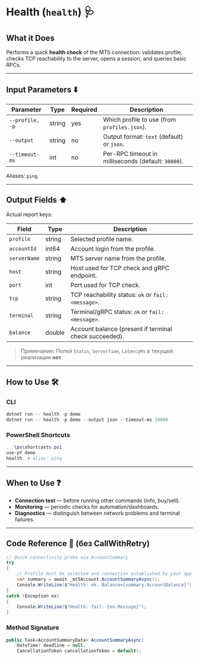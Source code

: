 
# Health (`health`) 🩺

## What it Does

Performs a quick **health check** of the MT5 connection: validates profile, checks TCP reachability to the server, opens a session, and queries basic RPCs.

---

## Input Parameters ⬇️

| Parameter       | Type   | Required | Description                                         |
| --------------- | ------ | -------- | --------------------------------------------------- |
| `--profile, -p` | string | yes      | Which profile to use (from `profiles.json`).        |
| `--output`      | string | no       | Output format: `text` (default) or `json`.          |
| `--timeout-ms`  | int    | no       | Per-RPC timeout in milliseconds (default: `30000`). |

Aliases: `ping`.

---

## Output Fields ⬆️

Actual report keys:

| Field        | Type   | Description                                            |
| ------------ | ------ | ------------------------------------------------------ |
| `profile`    | string | Selected profile name.                                 |
| `accountId`  | int64  | Account login from the profile.                        |
| `serverName` | string | MT5 server name from the profile.                      |
| `host`       | string | Host used for TCP check and gRPC endpoint.             |
| `port`       | int    | Port used for TCP check.                               |
| `tcp`        | string | TCP reachability status: `ok` or `fail: <message>`.    |
| `terminal`   | string | Terminal/gRPC status: `ok` or `fail: <message>`.       |
| `balance`    | double | Account balance (present if terminal check succeeded). |

> Примечание: Полей `Status`, `ServerTime`, `LatencyMs` в текущей реализации **нет**.

---

## How to Use 🛠️

### CLI

```powershell
dotnet run -- health -p demo
dotnet run -- health -p demo --output json --timeout-ms 10000
```

### PowerShell Shortcuts

```powershell
. .\ps\shortcasts.ps1
use-pf demo
health  # alias: ping
```

---

## When to Use ❓

* **Connection test** — before running other commands (info, buy/sell).
* **Monitoring** — periodic checks for automation/dashboards.
* **Diagnostics** — distinguish between network problems and terminal failures.

---

## Code Reference 🧩 (без CallWithRetry)

```csharp
// Quick connectivity probe via AccountSummary
try
{
    // Profile must be selected and connection established by your app’s flow
    var summary = await _mt5Account.AccountSummaryAsync();
    Console.WriteLine($"Health: ok. Balance={summary.AccountBalance}");
}
catch (Exception ex)
{
    Console.WriteLine($"Health: fail: {ex.Message}");
}
```

### Method Signature

```csharp
public Task<AccountSummaryData> AccountSummaryAsync(
    DateTime? deadline = null,
    CancellationToken cancellationToken = default);
```
